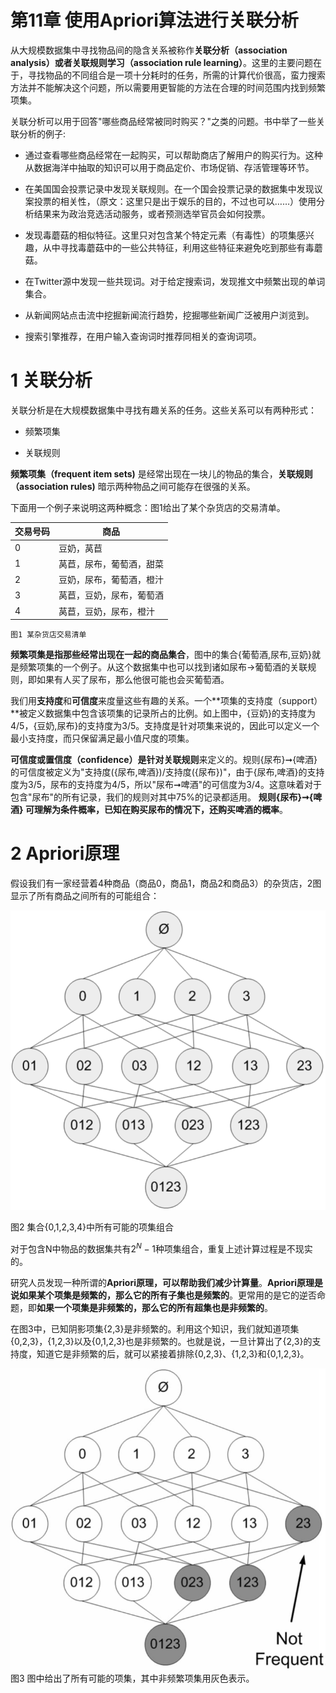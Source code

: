 第11章 使用Apriori算法进行关联分析 
==========================================

从大规模数据集中寻找物品间的隐含关系被称作**关联分析（association analysis）**或者**关联规则学习（association rule learning）**。这里的主要问题在于，寻找物品的不同组合是一项十分耗时的任务，所需的计算代价很高，蛮力搜索方法并不能解决这个问题，所以需要用更智能的方法在合理的时间范围内找到频繁项集。

关联分析可以用于回答"哪些商品经常被同时购买？"之类的问题。书中举了一些关联分析的例子:

- 通过查看哪些商品经常在一起购买，可以帮助商店了解用户的购买行为。这种从数据海洋中抽取的知识可以用于商品定价、市场促销、存活管理等环节。

- 在美国国会投票记录中发现关联规则。在一个国会投票记录的数据集中发现议案投票的相关性，（原文：这里只是出于娱乐的目的，不过也可以……）使用分析结果来为政治竞选活动服务，或者预测选举官员会如何投票。

- 发现毒蘑菇的相似特征。这里只对包含某个特定元素（有毒性）的项集感兴趣，从中寻找毒蘑菇中的一些公共特征，利用这些特征来避免吃到那些有毒蘑菇。

- 在Twitter源中发现一些共现词。对于给定搜索词，发现推文中频繁出现的单词集合。

- 从新闻网站点击流中挖掘新闻流行趋势，挖掘哪些新闻广泛被用户浏览到。

- 搜索引擎推荐，在用户输入查询词时推荐同相关的查询词项。

# 1 关联分析

关联分析是在大规模数据集中寻找有趣关系的任务。这些关系可以有两种形式：

- 频繁项集

- 关联规则

**频繁项集（frequent item sets)** 是经常出现在一块儿的物品的集合，**关联规则（association rules)** 暗示两种物品之间可能存在很强的关系。

下面用一个例子来说明这两种概念：图1给出了某个杂货店的交易清单。

交易号码|    商品
------- | ------------
0       |  豆奶，莴苣
1       |  莴苣，尿布，葡萄酒，甜菜
2       |  豆奶，尿布，葡萄酒，橙汁
3       |  莴苣，豆奶，尿布，葡萄酒
4       |  莴苣，豆奶，尿布，橙汁

    图1 某杂货店交易清单

**频繁项集是指那些经常出现在一起的商品集合**，图中的集合{葡萄酒,尿布,豆奶}就是频繁项集的一个例子。从这个数据集中也可以找到诸如尿布->葡萄酒的关联规则，即如果有人买了尿布，那么他很可能也会买葡萄酒。

我们用**支持度**和**可信度**来度量这些有趣的关系。一个**项集的支持度（support）**被定义数据集中包含该项集的记录所占的比例。如上图中，{豆奶}的支持度为4/5，{豆奶,尿布}的支持度为3/5。支持度是针对项集来说的，因此可以定义一个最小支持度，而只保留满足最小值尺度的项集。

**可信度或置信度（confidence）**是针对**关联规则**来定义的。规则{尿布}➞{啤酒}的可信度被定义为"支持度({尿布,啤酒})/支持度({尿布})"，由于{尿布,啤酒}的支持度为3/5，尿布的支持度为4/5，所以"尿布➞啤酒"的可信度为3/4。这意味着对于包含"尿布"的所有记录，我们的规则对其中75%的记录都适用。 **规则{尿布}➞{啤酒} 可理解为条件概率，已知在购买尿布的情况下，还购买啤酒的概率**。

# 2 Apriori原理
假设我们有一家经营着4种商品（商品0，商品1，商品2和商品3）的杂货店，2图显示了所有商品之间所有的可能组合：

![杂货店所有商品之间所有的可能组合](杂货店所有商品之间所有的可能组合.png)

图2 集合{0,1,2,3,4}中所有可能的项集组合

对于包含N中物品的数据集共有$2^N - 1$种项集组合，重复上述计算过程是不现实的。

研究人员发现一种所谓的**Apriori原理，可以帮助我们减少计算量**。**Apriori原理是说如果某个项集是频繁的，那么它的所有子集也是频繁的**。更常用的是它的逆否命题，即**如果一个项集是非频繁的，那么它的所有超集也是非频繁的**。

在图3中，已知阴影项集{2,3}是非频繁的。利用这个知识，我们就知道项集{0,2,3}，{1,2,3}以及{0,1,2,3}也是非频繁的。也就是说，一旦计算出了{2,3}的支持度，知道它是非频繁的后，就可以紧接着排除{0,2,3}、{1,2,3}和{0,1,2,3}。

![Apriori原理](Apriori原理.png)
图3 图中给出了所有可能的项集，其中非频繁项集用灰色表示。




